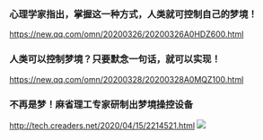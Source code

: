 ### 心理学家指出，掌握这一种方式，人类就可控制自己的梦境！
https://new.qq.com/omn/20200326/20200326A0HDZ600.html

### 人类可以控制梦境？只要默念一句话，就可以实现！
https://new.qq.com/omn/20200328/20200328A0MQZ100.html

### 不再是梦！麻省理工专家研制出梦境操控设备
http://tech.creaders.net/2020/04/15/2214521.html
![](http://pub.creaders.net/upload_files/image/202004/20200415_15870137063181.jpg)
